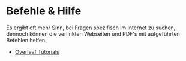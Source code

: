 # Befehle & Hilfe

Es ergibt oft mehr Sinn, bei Fragen spezifisch im Internet zu suchen, dennoch können die verlinkten Webseiten und PDF's mit aufgeführten Befehlen helfen.

- [Overleaf Tutorials](https://de.overleaf.com/learn/latex/Creating_a_document_in_LaTeX#The_preamble_of_a_document)

